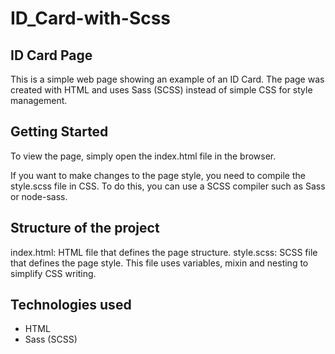 # ID_Card-with-Scss

## ID Card Page
This is a simple web page showing an example of an ID Card. The page was created with HTML and uses Sass (SCSS) instead of simple CSS for style management.

## Getting Started
To view the page, simply open the index.html file in the browser.

If you want to make changes to the page style, you need to compile the style.scss file in CSS. To do this, you can use a SCSS compiler such as Sass or node-sass.

## Structure of the project
index.html: HTML file that defines the page structure.
style.scss: SCSS file that defines the page style. This file uses variables, mixin and nesting to simplify CSS writing.

## Technologies used
- HTML
- Sass (SCSS)
